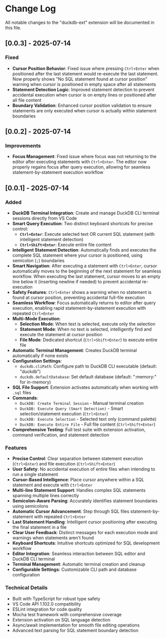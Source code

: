 # Change Log

All notable changes to the "duckdb-ext" extension will be documented in this file.

## [0.0.3] - 2025-07-14

### Fixed

- **Cursor Position Behavior**: Fixed issue where pressing `Ctrl+Enter` when positioned after the last statement would re-execute the last statement. Now properly shows "No SQL statement found at cursor position" warning when cursor is positioned in empty space after all statements
- **Statement Detection Logic**: Improved statement detection to prevent accidental execution when cursor is on empty lines or positioned after all file content
- **Boundary Validation**: Enhanced cursor position validation to ensure statements are only executed when cursor is actually within statement boundaries

## [0.0.2] - 2025-07-14

### Improvements

- **Focus Management**: Fixed issue where focus was not returning to the editor after executing statements with `Ctrl+Enter`. The editor now properly regains focus after query execution, allowing for seamless statement-by-statement execution workflow

## [0.0.1] - 2025-07-14

### Added

- **DuckDB Terminal Integration**: Create and manage DuckDB CLI terminal sessions directly from VS Code
- **Smart Query Execution**: Two distinct keyboard shortcuts for precise control:
  - **`Ctrl+Enter`**: Execute selected text OR current SQL statement (with intelligent statement detection)
  - **`Ctrl+Shift+Enter`**: Execute entire file content
- **Intelligent Statement Detection**: Automatically finds and executes the complete SQL statement where your cursor is positioned, using semicolon (`;`) boundaries
- **Smart Navigation**: After executing a statement with `Ctrl+Enter`, cursor automatically moves to the beginning of the next statement for seamless workflow. When executing the last statement, cursor moves to an empty line below it (inserting newline if needed) to prevent accidental re-execution
- **Safety Features**: `Ctrl+Enter` shows a warning when no statement is found at cursor position, preventing accidental full-file execution
- **Seamless Workflow**: Focus automatically returns to editor after query execution, enabling rapid statement-by-statement execution with repeated `Ctrl+Enter`
- **Multi-Mode Execution**:
  - **Selection Mode**: When text is selected, execute only the selection
  - **Statement Mode**: When no text is selected, intelligently find and execute the statement at cursor position
  - **File Mode**: Dedicated shortcut (`Ctrl+Shift+Enter`) to execute entire file
- **Automatic Terminal Management**: Creates DuckDB terminal automatically if none exists
- **Configuration Settings**:
  - `duckdb.cliPath`: Configure path to DuckDB CLI executable (default: "duckdb")
  - `duckdb.defaultDatabase`: Set default database (default: ":memory:" for in-memory)
- **SQL File Support**: Extension activates automatically when working with `.sql` files
- **Commands**:
  - `DuckDB: Create Terminal Session` - Manual terminal creation
  - `DuckDB: Execute Query (Smart Detection)` - Smart selection/statement execution (`Ctrl+Enter`)
  - `DuckDB: Execute Selection` - Selected text only (command palette)
  - `DuckDB: Execute Entire File` - Full file content (`Ctrl+Shift+Enter`)
- **Comprehensive Testing**: Full test suite with extension activation, command verification, and statement detection

### Features

- **Precise Control**: Clear separation between statement execution (`Ctrl+Enter`) and file execution (`Ctrl+Shift+Enter`)
- **User Safety**: No accidental execution of entire files when intending to run a single statement
- **Cursor-Based Intelligence**: Place cursor anywhere within a SQL statement and execute with `Ctrl+Enter`
- **Multi-line Statement Support**: Handles complex SQL statements spanning multiple lines correctly
- **Semicolon-Aware Parsing**: Accurately identifies statement boundaries using semicolons
- **Automatic Cursor Advancement**: Step through SQL files statement-by-statement with repeated `Ctrl+Enter`
- **Last Statement Handling**: Intelligent cursor positioning after executing the final statement in a file
- **Clear User Feedback**: Distinct messages for each execution mode and warnings when statements aren't found
- **Keyboard Shortcuts**: Intuitive shortcuts optimized for SQL development workflow
- **Editor Integration**: Seamless interaction between SQL editor and DuckDB CLI terminal
- **Terminal Management**: Automatic terminal creation and cleanup
- **Configurable Settings**: Customizable CLI path and database configuration

### Technical Details

- Built with TypeScript for robust type safety
- VS Code API 1.102.0 compatibility
- ESLint integration for code quality
- Mocha test framework with comprehensive coverage
- Extension activation on SQL language detection
- Async/await implementation for smooth file editing operations
- Advanced text parsing for SQL statement boundary detection